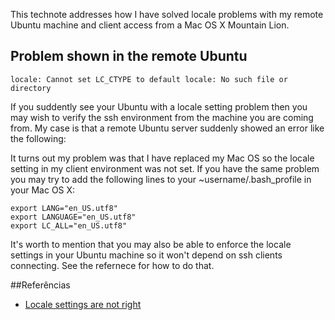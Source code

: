This technote addresses how I have solved locale problems with my remote Ubuntu machine and client access from a Mac OS X Mountain Lion. 

## Problem shown in the remote Ubuntu
 
    locale: Cannot set LC_CTYPE to default locale: No such file or directory

If you suddently see your Ubuntu with a locale setting problem then you may wish to verify the ssh environment from the machine you are coming from. My case is that a remote Ubuntu server suddenly showed an error like the following: 

It turns out my problem was that I have replaced my Mac OS so the locale setting in my client environment was not set. If you have the same problem you may try to add the following lines to your ~username/.bash_profile in your Mac OS X: 

    export LANG="en_US.utf8"
    export LANGUAGE="en_US.utf8"
    export LC_ALL="en_US.utf8"

It's worth to mention that you may also be able to enforce the locale settings in your Ubuntu machine so it won't depend on ssh clients connecting. See the refernece for how to do that. 

##Referências 

<ul>
<li><a href='http://askubuntu.com/questions/33025/locale-settings-are-not-right-how-can-i-reset-them'>Locale settings are not right</a></li>
</ul>


